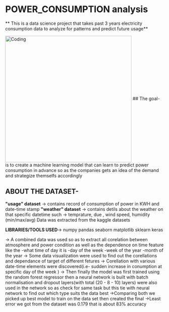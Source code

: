 # POWER_CONSUMPTION analysis
** This is a data science project that takes past 3 years electricity consumption data to analyze for patterns and predict future usage**

<img align="center" alt="Coding" width="400" src="https://ec.europa.eu/eurostat/documents/4187653/9806083/Energy+consumption+in+EU+households">
## The goal- 
is to create a machine learning model that can learn to predict power consumption in advance so as the companies gets an idea of the demand and strategize themselfs accordingly

## ABOUT THE DATASET-
**"usage" dataset** ->  contains record of consumption of power in KWH and date-time stamp
**"weather" dataset** -> contains detils about the weather on that specific datetime such -> temprature,
                                                                                             due ,
                                                                                             wind speed,
                                                                                             humidity (min/max/avg)
Data was extracted from the kaggle datasets                                                                                             
                                                                                            
**LIBRARIES/TOOLS USED**-> numpy
                           pandas 
                           seaborn 
                           matplotlib 
                           sklearn
                           keras

-> A combined data was used so as to extract all corelation between atmosphere and power condition as well as the dependence on time feature like the -what time of day it is -day of the week -week of the year -month of the year
-> Some data visualization were used to find out the corellations and dependance of target of different fetures
-> Corellation with various date-time elements were discovered(i.e- sudden increase in conumption at specific day of the week )
-> Then finally the model was first  trained using the random forest regressor then a neural network is built with batch normalisation and dropout layers(with total (20 - 8 - 10) layers) were also used in the network so as check for same task but this tie with neural network to find out which type suits the data best
->Comparing both we picked up best model to train on  the data set then created the final 
->Least error we got from the dataset was 0.179 that is about 83% accuracy
